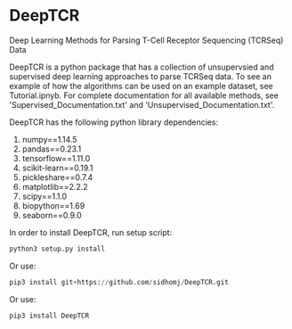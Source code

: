 # DeepTCR

Deep Learning Methods for Parsing T-Cell Receptor Sequencing (TCRSeq) Data

DeepTCR is a python package that has a collection of unsupervsied and supervised 
deep learning approaches to parse TCRSeq data. To see an example of how the algorithms can 
be used on an example dataset, see Tutorial.ipnyb. For complete documentation for all available methods,
see 'Supervised_Documentation.txt' and 'Unsupervised_Documentation.txt'.

DeepTCR has the following python library dependencies:
1. numpy==1.14.5
2. pandas==0.23.1
3. tensorflow==1.11.0
4. scikit-learn==0.19.1
5. pickleshare==0.7.4
6. matplotlib==2.2.2
7. scipy==1.1.0
8. biopython==1.69
9. seaborn==0.9.0


In order to install DeepTCR, run setup script:

```python
python3 setup.py install
```

Or use:

```python
pip3 install git+https://github.com/sidhomj/DeepTCR.git

```

Or use:

```python
pip3 install DeepTCR

```




